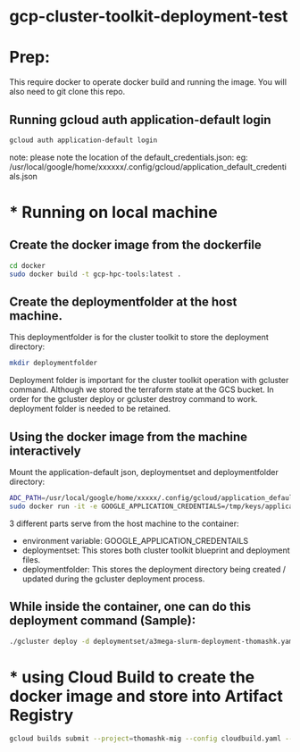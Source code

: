# gcp-cluster-toolkit-deployment-test

# Prep:
This require docker to operate docker build and running the image.
You will also need to git clone this repo.

## Running gcloud auth application-default login 
```bash
gcloud auth application-default login
```
note: please note the location of the default_credentials.json: eg: /usr/local/google/home/xxxxxx/.config/gcloud/application_default_credentials.json

# * Running on local machine

## Create the docker image from the dockerfile
```bash
cd docker
sudo docker build -t gcp-hpc-tools:latest .
```

## Create the deploymentfolder at the host machine. 
This deploymentfolder is for the cluster toolkit to store the deployment directory:
```bash
mkdir deploymentfolder
```
Deployment folder is important for the cluster toolkit operation with gcluster command. Although we stored the terraform state at the GCS bucket. In order for the gcluster deploy or gcluster destroy command to work. deployment folder is needed to be retained.

## Using the docker image from the machine interactively 
Mount the application-default json, deploymentset and deploymentfolder directory:
```bash
ADC_PATH=/usr/local/google/home/xxxxx/.config/gcloud/application_default_credentials.json 
sudo docker run -it -e GOOGLE_APPLICATION_CREDENTIALS=/tmp/keys/application_default_credentials.json -v ${ADC_PATH}:/tmp/keys/application_default_credentials.json:ro -v /usr/local/google/home/thomashk/Documents/deploymentfolder:/app/cluster-toolkit/deploymentfolder -v /usr/local/google/home/thomashk/Documents/gcp-cluster-toolkit-deployment-test/deploymentset/:/app/cluster-toolkit/deploymentset gcp-hpc-tools /bin/sh
```
3 different parts serve from the host machine to the container:
* environment variable: GOOGLE_APPLICATION_CREDENTAILS
* deploymentset: This stores both cluster toolkit blueprint and deployment files.
* deploymentfolder: This stores the deployment directory being created / updated during the gcluster deployment process. 

## While inside the container, one can do this deployment command (Sample):
```bash
./gcluster deploy -d deploymentset/a3mega-slurm-deployment-thomashk.yaml deploymentset/a3mega-lustre-slurm-blueprint.yaml -o deploymentfolder  --auto-approve
```
# * using Cloud Build to create the docker image and store into Artifact Registry

```bash
gcloud builds submit --project=thomashk-mig --config cloudbuild.yaml --substitutions=_GHPC_VERSION=1.64.0
```

